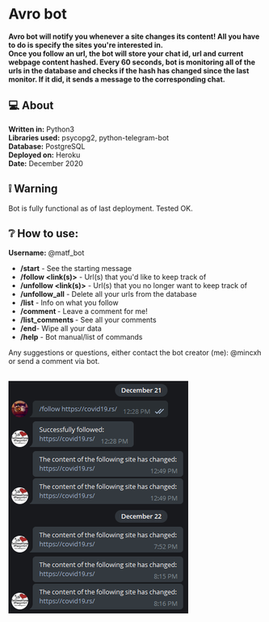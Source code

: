 # Avro bot

<b>
Avro bot will notify you whenever a site changes its content! All you have to do is specify the sites you're interested in.</br>
Once you follow an url, the bot will store your chat id, url and current webpage content hashed. Every 60 seconds, bot is monitoring all of the urls in the database and checks if the hash has changed since the last monitor. If it did, it sends a message to the corresponding chat.
</b>

## :computer: About

<b>Written in:</b> Python3 </br>
<b>Libraries used:</b> psycopg2, python-telegram-bot </br>
<b>Database:</b> PostgreSQL </br>
<b>Deployed on:</b> Heroku </br>
<b>Date:</b> December 2020

## :grey_exclamation: Warning

Bot is fully functional as of last deployment. Tested OK.

## ❔ How to use:

<b>Username:</b> @matf_bot

* <b>/start</b> - See the starting message
* <b>/follow <link(s)></b> - Url(s) that you'd like to keep track of
* <b>/unfollow <link(s)></b> - Url(s) that you no longer want to keep track of
* <b>/unfollow_all</b> - Delete all your urls from the database
* <b>/list</b> - Info on what you follow
* <b>/comment <comment></b> - Leave a comment for me!
* <b>/list_comments </b> - See all your comments
* <b>/end</b>- Wipe all your data 
* <b>/help</b> - Bot manual/list of commands

Any suggestions or questions, either contact the bot creator (me): @mincxh or send a comment via bot.</br></br>


![screenshot](resources/screenshot.png "Screenshot")
